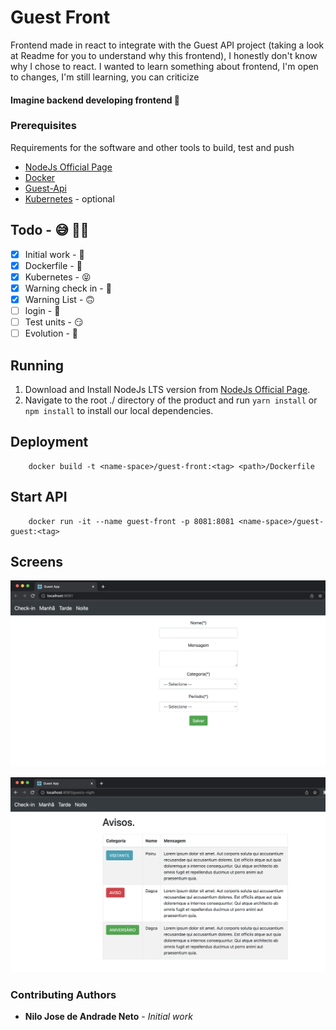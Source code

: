 # Guest Front

Frontend made in react to integrate with the Guest API project (taking a look at Readme for you to understand why this frontend), I honestly don't know why I chose to react. I wanted to learn something about frontend, I'm open to changes, I'm still learning, you can criticize

<h4> Imagine backend developing frontend 🫣</h4>


### Prerequisites

Requirements for the software and other tools to build, test and push

- [NodeJs Official Page](https://nodejs.org/en/download/)
- [Docker](https://www.docker.com/)
- [Guest-Api](https://github.com/njaneto/guest-api)
- [Kubernetes](https://kubernetes.io/docs/home/) - optional

## Todo - 😅 👨‍💻

- [X] Initial work - 🥳
- [X] Dockerfile - 🥹
- [X] Kubernetes - 😝
- [X] Warning check in - 🙂
- [X] Warning List - 🙃
- [ ] login - 🫣
- [ ] Test units - 😏
- [ ] Evolution - 👀

## Running 

1. Download and Install NodeJs LTS version from [NodeJs Official Page](https://nodejs.org/en/download/).
2. Navigate to the root ./ directory of the product and run `yarn install` or `npm install` to install our local dependencies.


## Deployment

```
    docker build -t <name-space>/guest-front:<tag> <path>/Dockerfile
```

## Start API 

```
    docker run -it --name guest-front -p 8081:8081 <name-space>/guest-guest:<tag>
```

## Screens


![](./imgs/check-in.png)


![](./imgs/list.png)


### Contributing Authors

* **Nilo Jose de Andrade Neto** - *Initial work*

